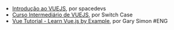 - [Introdução ao VUEJS](https://www.youtube.com/watch?v=Y6kgwKjx8RQ&list=PLZ8sofC1-EAa0pTq8M4D-xk25SPAdjatK), por spacedevs
- [Curso Intermediário de VUEJS](https://www.youtube.com/playlist?list=PLp7Agl_Dsq-xqtT7jn6PgzwC2jqdMajP2&app=desktop), por Switch Case
- [Vue Tutorial - Learn Vue.js by Example](https://coursetro.com/courses/23/Vue-Tutorial-in-2018---Learn-Vue.js-by-Example), por Gary Simon  #ENG
